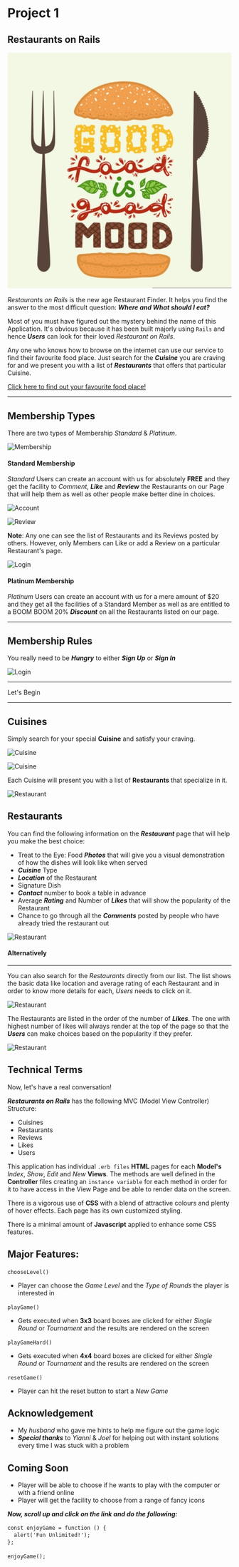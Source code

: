 # Project 1

Restaurants on Rails
--------------------------------------
![Food](app/assets/images/goodfood.jpg)

*Restaurants on Rails* is the new age Restaurant Finder. It helps you find the answer to the most difficult question: ***Where and What should I eat?***

Most of you must have figured out the mystery behind the name of this Application. It's obvious because it has been built majorly using ```Rails``` and hence ***Users*** can look for their loved *Restaurant on Rails*.

Any one who knows how to browse on the internet can use our service to find their favourite food place. Just search for the ***Cuisine*** you are craving for and we present you with a list of ***Restaurants*** that offers that particular Cuisine.

[Click here to find out your favourite food place!](https://rashidabengali.github.io/tic-tac-toe/)

---------------------------------------
## Membership Types

There are two types of Membership *Standard* & *Platinum*.

![Membership](images/TicTacToe_ani.gif)

#### Standard Membership
*Standard* Users can create an account with us for absolutely **FREE** and they get the facility to *Comment*, ***Like*** and ***Review*** the Restaurants on our Page that will help them as well as other people make better dine in choices.

![Account](images/TicTacToe_ani.gif)

![Review](images/TicTacToe_ani.gif)

**Note**: Any one can see the list of Restaurants and its Reviews posted by others. However, only Members can Like or add a Review on a particular Restaurant's page.

![Login](images/TicTacToe_ani.gif)

#### Platinum Membership
*Platinum* Users can create an account with us for a mere amount of $20 and they get all the facilities of a Standard Member as well as are entitled to a BOOM BOOM 20% ***Discount*** on all the Restaurants listed on our page.

---------------------------------------
## Membership Rules

You really need to be ***Hungry*** to either ***Sign Up*** or ***Sign In***

![Login](images/TicTacToe_ani.gif)

----------------------------------------
Let's Begin
________________________________________

Cuisines
------------------------------------------

Simply search for your special **Cuisine** and satisfy your craving.

![Cuisine](images/TicTacToe_ani.gif)

![Cuisine](images/TicTacToe_ani.gif)

Each Cuisine will present you with a list of **Restaurants** that specialize in it.

![Restaurant](images/TicTacToe_ani.gif)

Restaurants
------------------------------------------
You can find the following information on the ***Restaurant*** page that will help you make the best choice:

- Treat to the Eye: Food ***Photos*** that will give you a visual demonstration of how the dishes will look like when served
- ***Cuisine*** Type
- ***Location*** of the Restaurant
- Signature Dish
- ***Contact*** number to book a table in advance
- Average ***Rating*** and Number of ***Likes*** that will show the popularity of the Restaurant
- Chance to go through all the ***Comments*** posted by people who have already tried the restaurant out

![Restaurant](images/TicTacToe_ani.gif)

#### Alternatively
----------------------------------------------
You can also search for the *Restaurants* directly from our list. The list shows the basic data like location and average rating of each Restaurant and in order to know more details for each, *Users* needs to click on it.

![Restaurant](images/TicTacToe_ani.gif)

The Restaurants are listed in the order of the number of ***Likes***. The one with highest number of likes will always render at the top of the page so that the ***Users*** can make choices based on the popularity if they prefer.

![Restaurant](images/TicTacToe_ani.gif)


Technical Terms
-----------------------------------------
Now, let's have a real conversation!

***Restaurants on Rails*** has the following MVC (Model View Controller) Structure:

- Cuisines
- Restaurants
- Reviews
- Likes
- Users

This application has individual ```.erb files``` **HTML** pages for each **Model's** *Index*, *Show*, *Edit* and *New* **Views**. The methods are well defined in the **Controller** files creating an ```instance variable``` for each method in order for it to have access in the View Page and be able to render data on the screen.

There is a vigorous use of **CSS** with a blend of attractive colours and plenty of hover effects. Each page has its own customized styling.

There is a minimal amount of **Javascript** applied to enhance some CSS features.

Major Features:
----------------------------------------

`chooseLevel()`
- Player can choose the *Game Level* and the *Type of Rounds* the player is interested in

`playGame()`
- Gets executed when **3x3** board boxes are clicked for either *Single Round* or *Tournament* and the results are rendered on the screen

`playGameHard()`
- Gets executed when **4x4** board boxes are clicked for either *Single Round* or *Tournament* and the results are rendered on the screen

`resetGame()`
- Player can hit the reset button to start a *New Game*

Acknowledgement
-------------------------------------------
- My *husband* who gave me hints to help me figure out the game logic
- ***Special thanks*** to *Yianni* & *Joel* for helping out with instant solutions every time I was stuck with a problem

Coming Soon
---------------------------------------------
* Player will be able to choose if he wants to play with the computer or with a friend online
* Player will get the facility to choose from a range of fancy icons


***Now, scroll up and click on the link and do the following:***

```
const enjoyGame = function () {
  alert('Fun Unlimited!');
};

enjoyGame();
```
